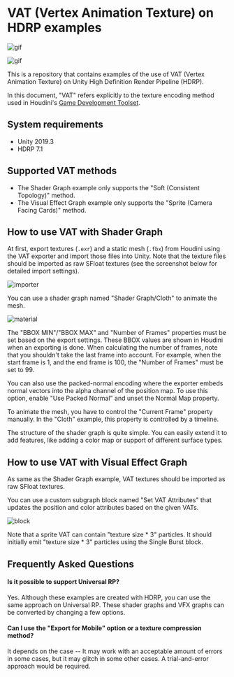 VAT (Vertex Animation Texture) on HDRP examples
===============================================

![gif](https://i.imgur.com/WyMafY5.gif)

![gif](https://i.imgur.com/9FNn6sv.gif)

This is a repository that contains examples of the use of VAT (Vertex Animation
Texture) on Unity High Definition Render Pipeline (HDRP).

In this document, "VAT" refers explicitly to the texture encoding method used
in Houdini's [Game Development Toolset].

[Game Development Toolset]:
  https://github.com/sideeffects/GameDevelopmentToolset

System requirements
-------------------

- Unity 2019.3
- HDRP 7.1

Supported VAT methods
---------------------

- The Shader Graph example only supports the "Soft (Consistent Topology)"
  method.
- The Visual Effect Graph example only supports the "Sprite (Camera Facing
  Cards)" method.

How to use VAT with Shader Graph
--------------------------------

At first, export textures (`.exr`) and a static mesh (`.fbx`) from Houdini using
the VAT exporter and import those files into Unity. Note that the texture files
should be imported as raw SFloat textures (see the screenshot below for
detailed import settings).

![importer](https://i.imgur.com/8Po44HC.png)

You can use a shader graph named "Shader Graph/Cloth" to animate the mesh.

![material](https://i.imgur.com/rPJYxjW.png)

The "BBOX MIN"/"BBOX MAX" and "Number of Frames" properties must be set based
on the export settings. These BBOX values are shown in Houdini when an exporting
is done. When calculating the number of frames, note that you shouldn't take the
last frame into account. For example, when the start frame is 1, and the end
frame is 100, the "Number of Frames" must be set to 99.

You can also use the packed-normal encoding where the exporter embeds normal
vectors into the alpha channel of the position map. To use this option, enable
"Use Packed Normal" and unset the Normal Map property.

To animate the mesh, you have to control the "Current Frame" property manually.
In the "Cloth" example, this property is controlled by a timeline.

The structure of the shader graph is quite simple. You can easily extend it to
add features, like adding a color map or support of different surface types.

How to use VAT with Visual Effect Graph
---------------------------------------

As same as the Shader Graph example, VAT textures  should be imported as raw
SFloat textures.

You can use a custom subgraph block named "Set VAT Attributes" that updates the
position and color attributes based on the given VATs.

![block](https://i.imgur.com/sCVyPtP.png)

Note that a sprite VAT can contain "texture size * 3" particles. It should
initially emit "texture size * 3" particles using the Single Burst block.

Frequently Asked Questions
--------------------------

#### Is it possible to support Universal RP?

Yes. Although these examples are created with HDRP, you can use the same
approach on Universal RP. These shader graphs and VFX graphs can be converted
by changing a few options.

#### Can I use the "Export for Mobile" option or a texture compression method?

It depends on the case -- It may work with an acceptable amount of errors in
some cases, but it may glitch in some other cases. A trial-and-error approach
would be required.
